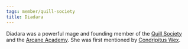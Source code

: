 ```yaml
---
tags: member/quill-society
title: Diadara
---
```


Diadara was a powerful mage and founding member of the [Quill Society](../Groups/Quill%20Society.md) and the [Arcane Academy](../Locations/Cloud%20Sea/Shards/Gramerai/Arcane%20Academy.md). She was first mentioned by [Condripitus Wex](Condripitus%20Wex.md).
